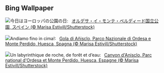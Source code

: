 ## Bing Wallpaper
![](https://www.bing.com/th?id=OHR.OrdesaNationalPark_JA-JP1484731643_UHD.jpg&w=1000)今日はヨーロッパの公園の日:&nbsp;&ensp;[オルデサ・イ・モンテ・ペルディード国立公園, スペイン (© Marisa Estivill/Shutterstock)](https://www.bing.com/th?id=OHR.OrdesaNationalPark_JA-JP1484731643_UHD.jpg)
<br><br/>
![](https://www.bing.com/th?id=OHR.OrdesaNationalPark_IT-IT5681157201_UHD.jpg&w=1000)Andiamo fino in cima!:&nbsp;&ensp;[Gola di Añisclo, Parco Nazionale di Ordesa e Monte Perdido, Huesca, Spagna (© Marisa Estivill/Shutterstock)](https://www.bing.com/th?id=OHR.OrdesaNationalPark_IT-IT5681157201_UHD.jpg)
<br><br/>
![](https://www.bing.com/th?id=OHR.OrdesaNationalPark_FR-FR8382940670_UHD.jpg&w=1000)Un labyrinthique de roche, de forêt et d’eau:&nbsp;&ensp;[Canyon d'Anisclo, Parc national d'Ordesa et Monte Perdido, Huesca, Espagne (© Marisa Estivill/Shutterstock)](https://www.bing.com/th?id=OHR.OrdesaNationalPark_FR-FR8382940670_UHD.jpg)
<br><br/>
